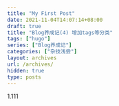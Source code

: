 ```yaml
---
title: "My First Post"
date: 2021-11-04T14:07:14+08:00
draft: true
title: "Blog养成记(4) 增加tags等分类"
tags: ["hugo"]
series: ["Blog养成记"]
categories: ["杂技浅尝"]
layout: archives
url: /archives/
hidden: true
type: posts
---
```


1.111